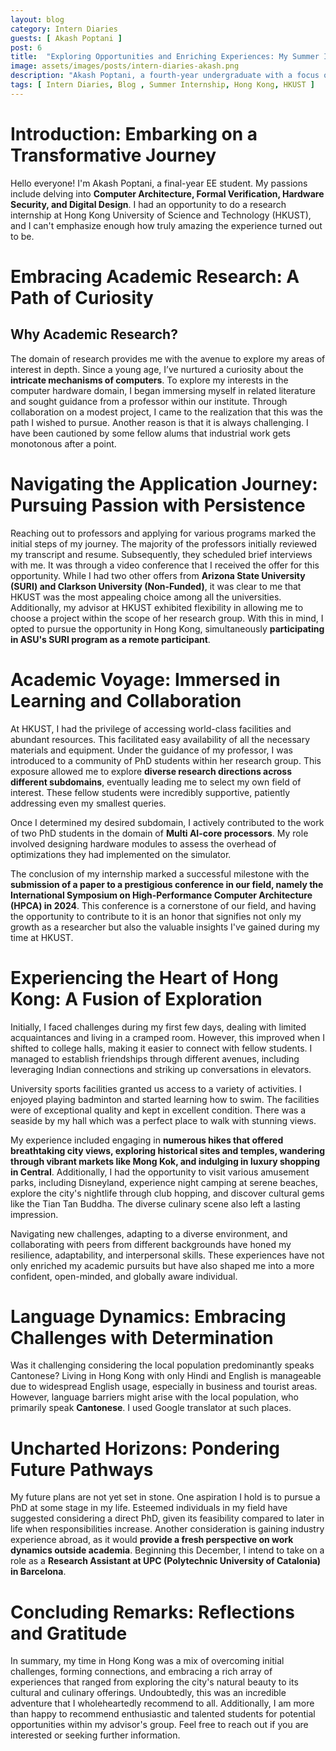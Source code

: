 ```yaml
---
layout: blog
category: Intern Diaries
guests: [ Akash Poptani ]
post: 6
title:  "Exploring Opportunities and Enriching Experiences: My Summer Internship Journey in Hong Kong"
image: assets/images/posts/intern-diaries-akash.png
description: "Akash Poptani, a fourth-year undergraduate with a focus on Electrical Engineering, graciously unfolds his enriching experience during a summer internship at Hong Kong University of Science and Technology (HKUST) in Hong Kong. Throughout his internship, Akash was deeply engrossed in the area of Computer Architecture. His primary focus was directed towards crafting a specialized prefetcher architecture tailored for multi-AI core setups."
tags: [ Intern Diaries, Blog , Summer Internship, Hong Kong, HKUST ]
--- 
```


# Introduction: Embarking on a Transformative Journey

Hello everyone! I'm Akash Poptani, a final-year EE student. My passions include delving into **Computer Architecture, Formal Verification, Hardware Security, and Digital Design**. I had an opportunity to do a research internship at Hong Kong University of Science and Technology (HKUST), and I can't emphasize enough how truly amazing the experience turned out to be.

# Embracing Academic Research: A Path of Curiosity

## Why Academic Research?
The domain of research provides me with the avenue to explore my areas of interest in depth. Since a young age, I’ve nurtured a curiosity about the **intricate mechanisms of computers**. To explore my interests in the computer hardware domain, I began immersing myself in related literature and sought guidance from a professor within our institute. Through collaboration on a modest project, I came to the realization that this was the path I wished to pursue. Another reason is that it is always challenging.  I have been cautioned by some fellow alums that industrial work gets monotonous after a point.

# Navigating the Application Journey: Pursuing Passion with Persistence

Reaching out to professors and applying for various programs marked the initial steps of my journey. The majority of the professors initially reviewed my transcript and resume. Subsequently, they scheduled brief interviews with me. It was through a video conference that I received the offer for this opportunity. While I had two other offers from **Arizona State University (SURI) and Clarkson University (Non-Funded)**, it was clear to me that HKUST was the most appealing choice among all the universities. Additionally, my advisor at HKUST exhibited flexibility in allowing me to choose a project within the scope of her research group. With this in mind, I opted to pursue the opportunity in Hong Kong, simultaneously **participating in ASU's SURI program as a remote participant**.

# Academic Voyage: Immersed in Learning and Collaboration

At HKUST, I had the privilege of accessing world-class facilities and abundant resources. This facilitated easy availability of all the necessary materials and equipment. Under the guidance of my professor, I was introduced to a community of PhD students within her research group. This exposure allowed me to explore **diverse research directions across different subdomains**, eventually leading me to select my own field of interest. These fellow students were incredibly supportive, patiently addressing even my smallest queries.

Once I determined my desired subdomain, I actively contributed to the work of two PhD students in the domain of **Multi AI-core processors**. My role involved designing hardware modules to assess the overhead of optimizations they had implemented on the simulator. 

The conclusion of my internship marked a successful milestone with the **submission of a paper to a prestigious conference in our field, namely the International Symposium on High-Performance Computer Architecture (HPCA) in 2024**. This conference is a cornerstone of our field, and having the opportunity to contribute to it is an honor that signifies not only my growth as a researcher but also the valuable insights I've gained during my time at HKUST.

# Experiencing the Heart of Hong Kong: A Fusion of Exploration

Initially, I faced challenges during my first few days, dealing with limited acquaintances and living in a cramped room. However, this improved when I shifted to college halls, making it easier to connect with fellow students. I managed to establish friendships through different avenues, including leveraging Indian connections and striking up conversations in elevators.

University sports facilities granted us access to a variety of activities. I enjoyed playing badminton and started learning how to swim. The facilities were of exceptional quality and kept in excellent condition. There was a seaside by my hall which was a perfect place to walk with stunning views.

My experience included engaging in **numerous hikes that offered breathtaking city views, exploring historical sites and temples, wandering through vibrant markets like Mong Kok, and indulging in luxury shopping in Central**. Additionally, I had the opportunity to visit various amusement parks, including Disneyland, experience night camping at serene beaches, explore the city's nightlife through club hopping, and discover cultural gems like the Tian Tan Buddha. The diverse culinary scene also left a lasting impression.

Navigating new challenges, adapting to a diverse environment, and collaborating with peers from different backgrounds have honed my resilience, adaptability, and interpersonal skills. These experiences have not only enriched my academic pursuits but have also shaped me into a more confident, open-minded, and globally aware individual.

# Language Dynamics: Embracing Challenges with Determination

Was it challenging considering the local population predominantly speaks Cantonese? 
Living in Hong Kong with only Hindi and English is manageable due to widespread English usage, especially in business and tourist areas. However, language barriers might arise with the local population, who primarily speak **Cantonese**. I used Google translator at such places.

# Uncharted Horizons: Pondering Future Pathways

My future plans are not yet set in stone. One aspiration I hold is to pursue a PhD at some stage in my life. Esteemed individuals in my field have suggested considering a direct PhD, given its feasibility compared to later in life when responsibilities increase. Another consideration is gaining industry experience abroad, as it would **provide a fresh perspective on work dynamics outside academia**. Beginning this December, I intend to take on a role as a **Research Assistant at UPC (Polytechnic University of Catalonia) in Barcelona**.

# Concluding Remarks: Reflections and Gratitude

In summary, my time in Hong Kong was a mix of overcoming initial challenges, forming connections, and embracing a rich array of experiences that ranged from exploring the city's natural beauty to its cultural and culinary offerings.  Undoubtedly, this was an incredible adventure that I wholeheartedly recommend to all. Additionally, I am more than happy to recommend enthusiastic and talented students for potential opportunities within my advisor's group. Feel free to reach out if you are interested or seeking further information.

